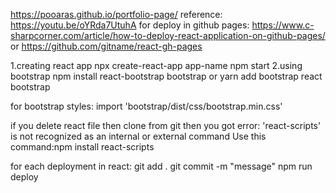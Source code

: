 https://pooaras.github.io/portfolio-page/
reference: https://youtu.be/oYRda7UtuhA for deploy in github pages: https://www.c-sharpcorner.com/article/how-to-deploy-react-application-on-github-pages/  or https://github.com/gitname/react-gh-pages

1.creating react app npx create-react-app app-name npm start 2.using bootstrap npm install react-bootstrap bootstrap or yarn add bootstrap react bootstrap

for bootstrap styles: import 'bootstrap/dist/css/bootstrap.min.css'

if you delete react file then clone from git then you got error:
      'react-scripts' is not recognized as an internal or external command
      Use this command:npm install react-scripts


for each deployment in react: git add .
git commit -m "message"
npm run deploy
